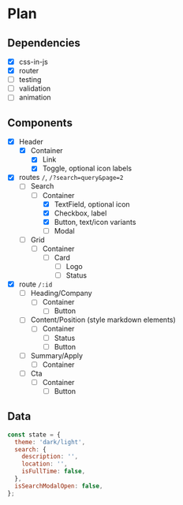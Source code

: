 # Plan

## Dependencies

- [x] css-in-js
- [x] router
- [ ] testing
- [ ] validation
- [ ] animation

## Components

- [x] Header
  - [x] Container
    - [x] Link
    - [x] Toggle, optional icon labels
- [x] routes `/`, `/?search=query&page=2`
  - [ ] Search
    - [ ] Container
      - [x] TextField, optional icon
      - [x] Checkbox, label
      - [x] Button, text/icon variants
      - [ ] Modal
  - [ ] Grid
    - [ ] Container
      - [ ] Card
        - [ ] Logo
        - [ ] Status
- [x] route `/:id`
  - [ ] Heading/Company
    - [ ] Container
      - [ ] Button
  - [ ] Content/Position (style markdown elements)
    - [ ] Container
      - [ ] Status
      - [ ] Button
  - [ ] Summary/Apply
    - [ ] Container
  - [ ] Cta
    - [ ] Container
      - [ ] Button

## Data

```js
const state = {
  theme: 'dark/light',
  search: {
    description: '',
    location: '',
    isFullTime: false,
  },
  isSearchModalOpen: false,
};
```
